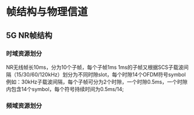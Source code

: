 # 帧结构与物理信道
## 5G NR帧结构
### 时域资源划分
NR无线帧长10ms，分为10个子帧，每个子帧1ms
1ms的子帧又根据SCS子载波间隔（15/30/60/120kHz）划分为不同时隙slot，每个时隙14个OFDM符号symbol
例如：30kHz子载波间隔，每个子帧可分为2个时隙，一个时隙0.5ms，一个时隙内包含14个symbol，每个符号持续时间为0.5ms/14;
### 频域资源划分
